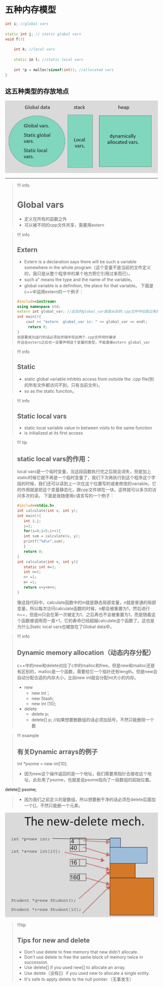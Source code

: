 # 五种内存模型

```c++
int i; //global vars

static int j; // static global vars
void f(){

    int k; //local vars
  
    static in l; //static local vars
  
    int *p = malloc(sizeof(int)); //allocated vars
}
```

## 这五种类型的存放地点

![](附件/Pasted%20image%2020250923000238.png)

---

> !!! info
>
> # Global vars
>
> - 定义在所有的函数之外
> - 可以被不同的cpp文件共享，需要用extern

> !!! info
>
> ## Extern
>
> - Extern is a declaration says there will be such a variable somewhere in the whole program（这个变量不是当前的文件定义的，我只是从整个程序中的某个地方把它引用过来而已）。
> - such a" means the type and the name of the variable。
> - global variable is a definition, the place for that variable。
>   下面是c++中运用extern的一个例子：
>
> ```c++
> #include<iostream>
> using namespace std;
> extern int global_var; //此处的global_var就是从别的.cpp文件中拉取过来的
> int main(){
>     cout << "extern  global_var is: " << global_var << endl;
>      return 0;
> }
> 但是要成功运行的话必须在终端中将这两个.cpp文件同时编译
> 并且在extern之后也一定要声明这个变量的类型，不能直接extern global_var
> ```

> !!! info
>
> ## Static
>
> - static global variable inhibits access from outside the .cpp file(别的所有文件都访问不到，只有当前文件)。
> - so as the static function。

> !!! info
>
> ## Static local vars
>
> - static local variable value in between visits to the same function
> - is initialized at its first access

> !!! tip
>
> ## static local vars的作用：
>
> local vars是一个临时变量，当这段函数执行完之后就会消失，但是加上static时候它就不再是一个临时变量了，我们下次再执行到这个程序这个字段的时候，我们还可以读到上一次在这个位置写的或者修改的variable。它的作用就是把这个变量静态化，跟cpp文件绑在一块，这样就可以多次的访问多次的读。
> 下面是我随便用c语言写的一个例子：
>
> ```c
> #include<stdio.h>
> int calculate(int x, int y);
> int main(){
>    int i,j;
>    j=1;
>    for(i=0;i<5;i++){
>    int sum = calculate(x, y);
>    printf("%d\n",sum);
>    }
>    return 0;
> }
> int calculate(int x, int y){
>    static int m=1;
>    int n=1;
>    n+ =1;
>    m+ =1;
>    return x+y+m+n;
> }
> ```
>
> 像这段代码中，calculate函数中的m就是静态局部变量，n就是普通的局部变量，所以每次访问calculate函数的时候，n都会被重置为1，然后进行n++，但是m只会在第一次被定为1，之后再也不会被重置为1，而是随着这个函数被调用而一直+1，它的寿命已经超越calculate这个函数了。这也是为什么Static local vars也被放在了Global data中。

> !!! info
>
> ## Dynamic memory allocation（动态内存分配）
>
> c++中的new和delete对应了c中的malloc和free。但是new和malloc还是有区别的，malloc是一个函数，需要给它一个指针还有length。但是new会自动分配合适的内存大小，比如new int就会分配int大小的内存。
>
> - new
>   - new int；
>   - new Stash;
>   - new int [10];
> - delete
>   - delete p;
>   - delete[] p; //如果想要删数组的话必须加括号，不然只能删除一个数

> !!! example
>
> ## 有关Dynamic arrays的例子
>
> int *psome = new int[10];
>
> - 因为new这个操作返回的是一个地址，我们需要用指针去接收这个地址，此处用了psome，也就是说psome指向了一段数组的起始位置。

delete[] psome;

> - 因为我们之前定义的是数组，所以想要删干净的话必须在delete后面加一个[]，不然只能删一个元素。

![](附件/Pasted%20image%2020250923014651.png)

> !!!tip
>
> ## Tips for new and delete
>
> - Don't use delete to free memory that new didn't allocate.
> - Don't use delete to free the same block of memory twice in succession.
> - Use delete[] if you used new[] to allocate an array.
> - Use delete（没有[]）if you used new to allocate a single entity.
> - It's safe to apply delete to the null pointer.（无事发生）
